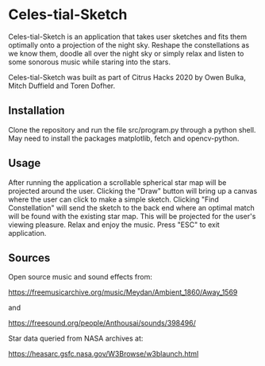 # Celes-tial-Sketch

Celes-tial-Sketch is an application that takes user sketches and fits them optimally onto a projection of the night sky. Reshape the constellations as we know them, doodle all over the night sky or simply relax and listen to some sonorous music while staring into the stars. 

Celes-tial-Sketch was built as part of Citrus Hacks 2020 by Owen Bulka, Mitch Duffield and Toren Dofher.

## Installation

Clone the repository and run the file src/program.py through a python shell. May need to install the packages matplotlib, fetch and opencv-python.

## Usage

After running the application a scrollable spherical star map will be projected around the user. Clicking the "Draw" button will bring up a canvas where the user can click to make a simple sketch. Clicking "Find Constellation" will send the sketch to the back end where an optimal match will be found with the existing star map. This will be projected for the user's viewing pleasure. Relax and enjoy the music. Press "ESC" to exit application.

## Sources

Open source music and sound effects from:

https://freemusicarchive.org/music/Meydan/Ambient_1860/Away_1569

and

https://freesound.org/people/Anthousai/sounds/398496/

Star data queried from NASA archives at:

https://heasarc.gsfc.nasa.gov/W3Browse/w3blaunch.html
